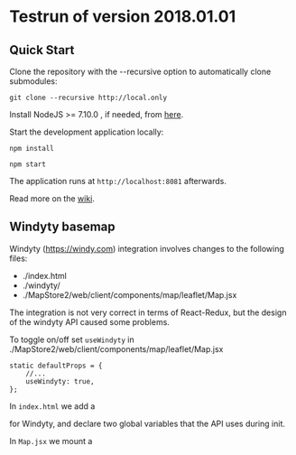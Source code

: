 Testrun of version 2018.01.01
==========

Quick Start
------------

Clone the repository with the --recursive option to automatically clone submodules:

`git clone --recursive http://local.only`

Install NodeJS >= 7.10.0 , if needed, from [here](https://nodejs.org/en/download/releases/).

Start the development application locally:

`npm install`

`npm start`

The application runs at `http://localhost:8081` afterwards.

Read more on the [wiki](http://local.only/wiki).


Windyty basemap
---------------

Windyty (https://windy.com) integration involves changes to the following files:

* ./index.html 
* ./windyty/
* ./MapStore2/web/client/components/map/leaflet/Map.jsx

The integration is not very correct in terms of React-Redux, but the design of the windyty API caused some problems.

To toggle on/off set `useWindyty` in ./MapStore2/web/client/components/map/leaflet/Map.jsx

    static defaultProps = {
        //...
        useWindyty: true,
    };

In `index.html` we add a <div> for Windyty, and declare two global variables that the API uses during init.

In `Map.jsx` we mount a <script> and a css <link> tag and then we move the Windyty <div> to the correct place in the DOM once Windyty has created its Leaflet map.

The `./windyty/` directory contains the windyty API static files with some modifications. See http://api.windyty.com/ for reference.



